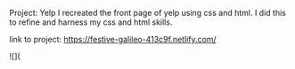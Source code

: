 Project:
Yelp
I recreated the front page of yelp using css and html. I did this to refine and harness my css and html skills.

link to project: https://festive-galileo-413c9f.netlify.com/

![](
